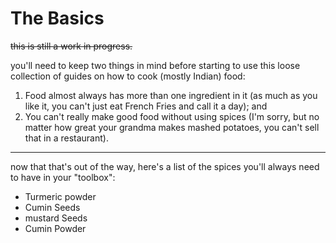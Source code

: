 # The Basics

~~this is still a work in progress.~~

you'll need to keep two things in mind before starting to use this loose collection of guides on how to cook (mostly Indian) food:

 1. Food almost always has more than one ingredient in it (as much as you like it, you can't just eat French Fries and call it a day); and
 2. You can't really make good food without using spices (I'm sorry, but no matter how great your grandma makes mashed potatoes, you can't sell that in a restaurant).

---

now that that's out of the way, here's a list of the spices you'll always need to have in your "toolbox":

 - Turmeric powder
 - Cumin Seeds
 - mustard Seeds
 - Cumin Powder

<!--stackedit_data:
eyJoaXN0b3J5IjpbNDQ0ODYwMDEsLTIxMjQ0MjAyNThdfQ==
-->